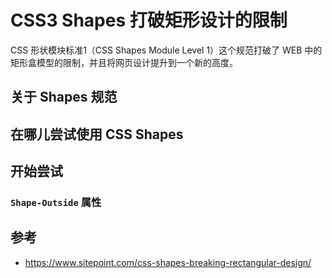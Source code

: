 # CSS3 Shapes 打破矩形设计的限制
CSS 形状模块标准1（CSS Shapes Module Level 1）这个规范打破了 WEB 中的矩形盒模型的限制，并且将网页设计提升到一个新的高度。

## 关于 Shapes 规范


## 在哪儿尝试使用 CSS Shapes

## 开始尝试

### `Shape-Outside` 属性



## 参考
* https://www.sitepoint.com/css-shapes-breaking-rectangular-design/